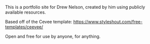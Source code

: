 This is a portfolio site for Drew Nelson, created by him using publicly available resources.

Based off of the Cevee template: https://www.styleshout.com/free-templates/ceevee/

Open and free for use by anyone, for anything.

